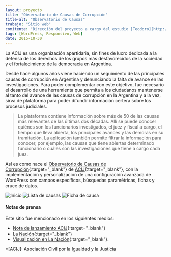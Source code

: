 ```yaml
---
layout: proyecto
title: "Observatorio de Causas de Corrupción"
title-alt: "Observatorio de Causas"
trabajo: "Sitio web"
comitente: "Dirección del proyecto a cargo del estudio [Teodoro](http://mundoteodoro.com)."
tags: [WordPress, Responsivo, Web]
date: 2015-10-30
---
```


La ACIJ es una organización apartidaria, sin fines de lucro dedicada a la defensa de los derechos de los grupos más desfavorecidos de la sociedad y el fortalecimiento de la democracia en Argentina.  

Desde hace algunos años viene haciendo un seguimiento de las principales causas de corrupción en Argentina y denunciando la falta de avance en las investigaciones. Para poder complementar con este objetivo, fue necesario el desarrollo de una herramienta que permita a los ciudadanos mantenerse al tanto del avance de las causas de corrupción en la Argentina y a la vez, sirva de plataforma para poder difundir información certera sobre los procesos judiciales.  

> La plataforma contiene información sobre más de 50 de las causas más relevantes de las últimas dos décadas. Allí se puede conocer quiénes son los funcionarios investigados, el juez y fiscal a cargo, el tiempo que lleva abierta, los principales avances y las demoras en su tramitación. La aplicación también permite filtrar la información para conocer, por ejemplo, las causas que tiene abiertas determinado funcionario o cuáles son las investigaciones que tiene a cargo cada juez.

Así es como nace el [Observatorio de Causas de Corrupción](http://acij.org.ar/causas-de-corrupcion/){:target="_blank"} de [ACIJ](http://acij.org.ar/){:target="_blank"}, con la implementación y personalización de una configuración avanzada de WordPress con campos específicos, búsquedas paramétricas, fichas y cruce de datos.  

<div class="fotorama">
	<img src="{{ site.baseurl }}/img/2015_observatorio-1.jpg" alt="Inicio" />
	<img src="{{ site.baseurl }}/img/2015_observatorio-2.jpg" alt="Lista de causas" />
	<img src="{{ site.baseurl }}/img/2015_observatorio-3.jpg" alt="Ficha de causa" />
</div>

#### Notas de prensa
Este sitio fue mencionado en los siguientes medios:  

- [Nota de lanzamiento ACIJ](http://acij.org.ar/lanzamos-el-observatorio-de-causas-de-corrupcion/){:target="_blank"}  
- [La Nación](http://www.lanacion.com.ar/1919298-solo-el-10-de-las-causas-mas-resonantes-tiene-condena){:target="_blank"}  
- [Visualización en La Nación](http://www.lanacion.com.ar/1918831-aplicacion-observatorio-de-causas-de-corrupcion){:target="_blank"}.

*[ACIJ]: Asociación Civil por la Igualdad y la Justicia
